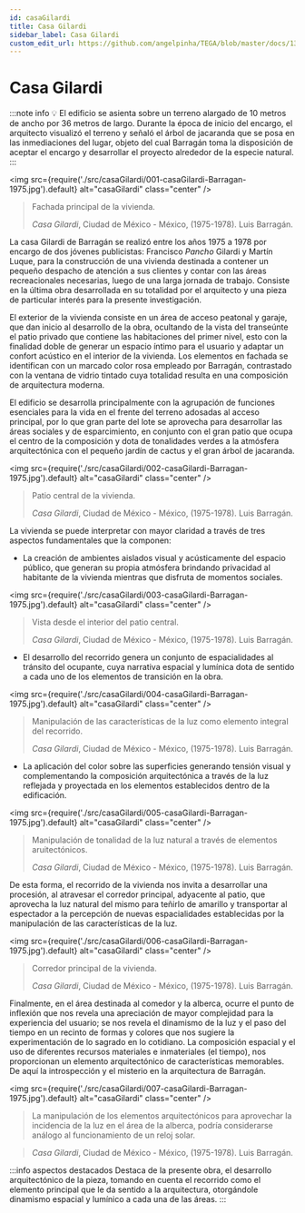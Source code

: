 ```yaml
---
id: casaGilardi
title: Casa Gilardi
sidebar_label: Casa Gilardi
custom_edit_url: https://github.com/angelpinha/TEGA/blob/master/docs/13-casaGilardi.md
---
```


# Casa Gilardi

:::note info
💡 El edificio se asienta sobre un terreno alargado de 10 metros de ancho por 36 metros de largo. Durante la época de inicio del encargo, el arquitecto visualizó el terreno y señaló el árbol de jacaranda que se posa en las inmediaciones del lugar, objeto del cual Barragán toma la disposición de aceptar el encargo y desarrollar el proyecto alrededor de la especie natural.
:::

<img src={require('./src/casaGilardi/001-casaGilardi-Barragan-1975.jpg').default} alt="casaGilardi" class="center" />

<!-- ![casaGilardi](./src/casaGilardi/001-casaGilardi-Barragan-1975.jpg) -->

> Fachada principal de la vivienda.
>
> *Casa Gilardi*,
> Ciudad de México - México,
> (1975-1978).
> Luis Barragán.

La casa Gilardi de Barragán se realizó entre los años 1975 a 1978 por encargo de dos jóvenes publicistas: Francisco *Pancho* Gilardi y Martín Luque, para la construcción de una vivienda destinada a contener un pequeño despacho de atención a sus clientes y contar con las áreas recreacionales necesarias, luego de una larga jornada de trabajo. Consiste en la última obra desarrollada en su totalidad por el arquitecto y una pieza de particular interés para la presente investigación.

El exterior de la vivienda consiste en un área de acceso peatonal y garaje, que dan inicio al desarrollo de la obra, ocultando de la vista del transeúnte el patio privado que contiene las habitaciones del primer nivel, esto con la finalidad doble de generar un espacio íntimo para el usuario y adaptar un confort acústico en el interior de la vivienda. Los elementos en fachada se identifican con un marcado color rosa empleado por Barragán, contrastado con la ventana de vidrio tintado cuya totalidad resulta en una composición de arquitectura moderna.

<!-- PorHacer: Colocar un plano de planta donde se muestre la descripción, figura y fuente.-->

El edificio se desarrolla principalmente con la agrupación de funciones esenciales para la vida en el frente del terreno adosadas al acceso principal, por lo que gran parte del lote se aprovecha para desarrollar las áreas sociales y de esparcimiento, en conjunto con el gran patio que ocupa el centro de la composición y dota de tonalidades verdes a la atmósfera arquitectónica con el pequeño jardín de cactus y el gran árbol de jacaranda.

<img src={require('./src/casaGilardi/002-casaGilardi-Barragan-1975.jpg').default} alt="casaGilardi" class="center" />

<!-- ![casaGilardi](./src/casaGilardi/002-casaGilardi-Barragan-1975.jpg) -->

> Patio central de la vivienda.
>
> *Casa Gilardi*,
> Ciudad de México - México,
> (1975-1978).
> Luis Barragán.

La vivienda se puede interpretar con mayor claridad a través de tres aspectos fundamentales que la componen:

* La creación de ambientes aislados visual y acústicamente del espacio público, que generan su propia atmósfera brindando privacidad al habitante de la vivienda mientras que disfruta de momentos sociales.

<img src={require('./src/casaGilardi/003-casaGilardi-Barragan-1975.jpg').default} alt="casaGilardi" class="center" />

<!-- ![casaGilardi](./src/casaGilardi/003-casaGilardi-Barragan-1975.jpg) -->

> Vista desde el interior del patio central.
>
> *Casa Gilardi*,
> Ciudad de México - México,
> (1975-1978).
> Luis Barragán.

* El desarrollo del recorrido genera un conjunto de espacialidades al tránsito del ocupante, cuya narrativa espacial y lumínica dota de sentido a cada uno de los elementos de transición en la obra.

<img src={require('./src/casaGilardi/004-casaGilardi-Barragan-1975.jpg').default} alt="casaGilardi" class="center" />

<!-- ![casaGilardi](./src/casaGilardi/004-casaGilardi-Barragan-1975.jpg) -->

> Manipulación de las características de la luz como elemento integral del recorrido.
>
> *Casa Gilardi*,
> Ciudad de México - México,
> (1975-1978).
> Luis Barragán.

* La aplicación del color sobre las superficies generando tensión visual y complementando la composición arquitectónica a través de la luz reflejada y proyectada en los elementos establecidos dentro de la edificación.

<img src={require('./src/casaGilardi/005-casaGilardi-Barragan-1975.jpg').default} alt="casaGilardi" class="center" />

<!-- ![casaGilardi](./src/casaGilardi/005-casaGilardi-Barragan-1975.jpg) -->

> Manipulación de tonalidad de la luz natural a través de elementos aruitectónicos.
>
> *Casa Gilardi*,
> Ciudad de México - México,
> (1975-1978).
> Luis Barragán.

De esta forma, el recorrido de la vivienda nos invita a desarrollar una procesión, al atravesar el corredor principal, adyacente al patio, que aprovecha la luz natural del mismo para teñirlo de amarillo y transportar al espectador a la percepción de nuevas espacialidades establecidas por la manipulación de las características de la luz.

<img src={require('./src/casaGilardi/006-casaGilardi-Barragan-1975.jpg').default} alt="casaGilardi" class="center" />

<!-- ![casaGilardi](./src/casaGilardi/006-casaGilardi-Barragan-1975.jpg) -->

> Corredor principal de la vivienda.
>
> *Casa Gilardi*,
> Ciudad de México - México,
> (1975-1978).
> Luis Barragán.

Finalmente, en el área destinada al comedor y la alberca, ocurre el punto de inflexión que nos revela una apreciación de mayor complejidad para la experiencia del usuario; se nos revela el dinamismo de la luz y el paso del tiempo en un recinto de formas y colores que nos sugiere la experimentación de lo sagrado en lo cotidiano. La composición espacial y el uso de diferentes recursos materiales e inmateriales (el tiempo), nos proporcionan un elemento arquitectónico de características memorables. De aquí la introspección y el misterio en la arquitectura de Barragán.

<img src={require('./src/casaGilardi/007-casaGilardi-Barragan-1975.jpg').default} alt="casaGilardi" class="center" />

<!-- ![casaGilardi](./src/casaGilardi/007-casaGilardi-Barragan-1975.jpg) -->

> La manipulación de los elementos arquitectónicos para aprovechar la incidencia de la luz en el área de la alberca, podría considerarse análogo al funcionamiento de un reloj solar.

<!-- PorHacer: colocar la nota de la imagen a pié de página -->

> *Casa Gilardi*,
> Ciudad de México - México,
> (1975-1978).
> Luis Barragán.

:::info aspectos destacados
Destaca de la presente obra, el desarrollo arquitectónico de la pieza, tomando en cuenta el recorrido como el elemento principal que le da sentido a la arquitectura, otorgándole dinamismo espacial y lumínico a cada una de las áreas.
:::